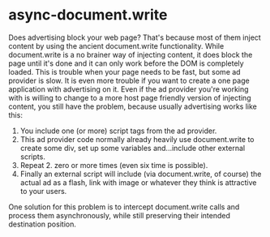 async-document.write
====================

Does advertising block your web page? That's because most of them inject content by using the ancient document.write functionality.
While document.write is a no brainer way of injecting content, it does block the page until it's done and it can only work before the DOM is completely loaded.
This is trouble when your page needs to be fast, but some ad provider is slow. It is even more trouble if you want to create a one page application with advertising on it.
Even if the ad provider you're working with is willing to change to a more host page friendly version of injecting content, you still have the problem, because usually advertising works like this:

1. You include one (or more) script tags from the ad provider. 
2. This ad provider code normally already heavily use document.write to create some div, set up some variables and...include other external scripts.
3. Repeat 2. zero or more times (even six time is possible).
4. Finally an external script will include (via document.write, of course) the actual ad as a flash, link with image or whatever they think is attractive to your users.

One solution for this problem is to intercept document.write calls and process them asynchronously, while still preserving their intended destination position.
